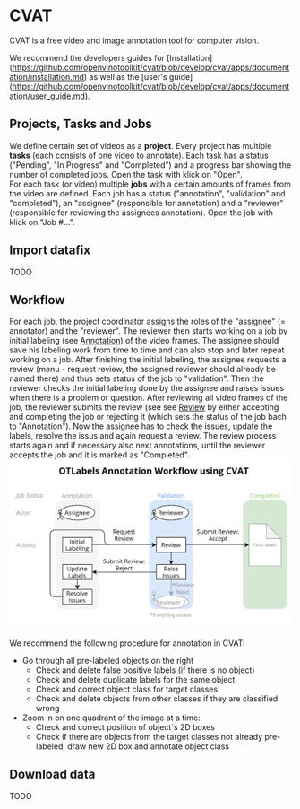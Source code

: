 # CVAT

CVAT is a free video and image annotation tool for computer vision.  

We recommend the developers guides for [Installation] (<https://github.com/openvinotoolkit/cvat/blob/develop/cvat/apps/documentation/installation.md>) as well as the [user's guide] (<https://github.com/openvinotoolkit/cvat/blob/develop/cvat/apps/documentation/user_guide.md>).

## Projects, Tasks and Jobs

We define certain set of videos as a **project**.
Every project has multiple **tasks** (each consists of one video to annotate). Each task has a status ("Pending", "In Progress" and "Completed") and a progress bar showing the number of completed jobs. Open the task with klick on "Open".  
For each task (or video) multiple **jobs** with a certain amounts of frames from the video are defined. Each job has a status ("annotation", "validation" and "completed"), an "assignee" (responsible for annotation) and a "reviewer" (responsible for reviewing the assignees annotation). Open the job with klick on "Job #...".

## Import datafix

TODO

## Workflow

For each job, the project coordinator assigns the roles of the "assignee" (= annotator) and the "reviewer". The reviewer then starts working on a job by initial labeling (see [Annotation](#annotation)) of the video frames. The assignee should save his labeling work from time to time and can also stop and later repeat working on a job. After finishing the initial labeling, the assignee requests a review (menu - request review, the assigned reviewer should already be named there) and thus sets status of the job to "validation". Then the reviewer checks the initial labeling done by the assignee and raises issues when there is a problem or question. After reviewing all video frames of the job, the reviewer submits the review (see see [Review](#review) by either accepting and completing the job or rejecting it (which sets the status of the job bach to "Annotation"). Now the assignee has to check the issues, update the labels, resolve the issus and again request a review. The review process starts again and if necessary also next annotations, until the reviewer accepts the job and it is marked as "Completed".  
![CVAT Workflow](cvat-macro-workflow.png)

We recommend the following procedure for annotation in CVAT:

- Go through all pre-labeled objects on the right
  - Check and delete false positive labels (if there is no object)
  - Check and delete duplicate labels for the same object
  - Check and correct object class for target classes
  - Check and delete objects from other classes if they are classified wrong
- Zoom in on one quadrant of the image at a time:
  - Check and correct position of object´s 2D boxes
  - Check if there are objects from the target classes not already pre-labeled, draw new 2D box and annotate object class

## Download data

TODO
